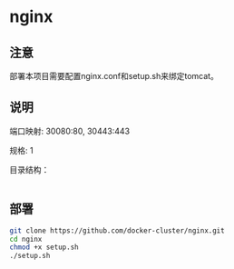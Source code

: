 # nginx

## 注意

部署本项目需要配置nginx.conf和setup.sh来绑定tomcat。

## 说明

端口映射: 30080:80, 30443:443

规格: 1

目录结构：

``` bash

```

## 部署

``` bash
git clone https://github.com/docker-cluster/nginx.git
cd nginx
chmod +x setup.sh
./setup.sh
```
